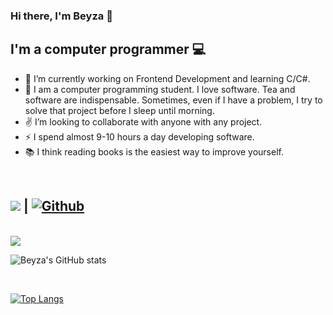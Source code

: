 ### Hi there, I'm Beyza 👋

## I'm a computer programmer :computer:

- 🔭 I’m currently working on Frontend Development and learning C/C#.
- 💬 I am a computer programming student. I love software. Tea and software are indispensable. Sometimes, even if I have a problem, I try to solve that project before I sleep until morning.
- ✌️ I’m looking to collaborate with anyone with any project.
- ⚡ I spend almost 9-10 hours a day developing software.
- 📚 I think reading books is the easiest way to improve yourself.

<br />

## ![](https://visitor-badge.laobi.icu/badge?page_id=b-tekinli.b-tekinli) **|** [![Github](https://img.shields.io/github/followers/b-tekinli?label=Follow&style=social)](https://github.com/b-tekinli)

<br />

<a href="https://github.com/b-tekinli/ReCapProject">
  <img align="center" src="https://github-readme-stats.vercel.app/api/pin/?username=b-tekinli&repo=ReCapProject" />
</a>

<br />

![Beyza's GitHub stats](https://github-readme-stats.vercel.app/api?username=b-tekinli&show_icons=true&theme=vue)

<br />

[![Top Langs](https://github-readme-stats.vercel.app/api/top-langs/?username=b-tekinli&langs_count=8)](https://github.com/b-tekinli/github-readme-stats)
